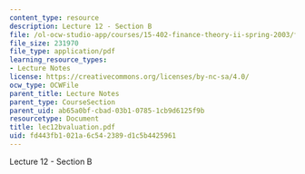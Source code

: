 ```yaml
---
content_type: resource
description: Lecture 12 - Section B
file: /ol-ocw-studio-app/courses/15-402-finance-theory-ii-spring-2003/fd443fb1021a6c542389d1c5b4425961_lec12bvaluation.pdf
file_size: 231970
file_type: application/pdf
learning_resource_types:
- Lecture Notes
license: https://creativecommons.org/licenses/by-nc-sa/4.0/
ocw_type: OCWFile
parent_title: Lecture Notes
parent_type: CourseSection
parent_uid: ab65a0bf-cbad-03b1-0785-1cb9d6125f9b
resourcetype: Document
title: lec12bvaluation.pdf
uid: fd443fb1-021a-6c54-2389-d1c5b4425961
---
```

Lecture 12 - Section B